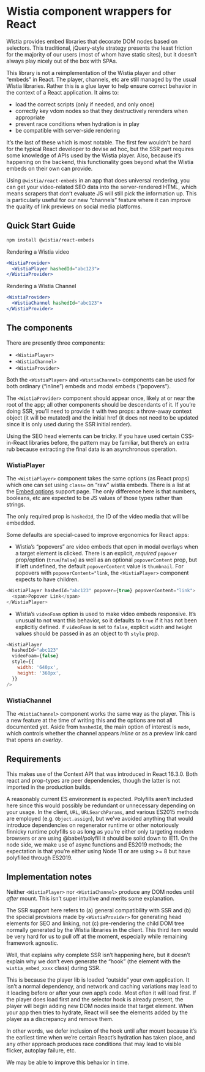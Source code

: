 # Wistia component wrappers for React

Wistia provides embed libraries that decorate DOM nodes based on selectors. This
traditional, jQuery-style strategy presents the least friction for the majority
of our users (most of whom have static sites), but it doesn’t always play nicely
out of the box with SPAs.

This library is not a reimplementation of the Wistia player and other “embeds”
in React. The player, channels, etc are still managed by the usual Wistia
libraries. Rather this is a glue layer to help ensure correct behavior in the
context of a React application. It aims to:

- load the correct scripts (only if needed, and only once)
- correctly key vdom nodes so that they destructively rerenders when appropriate
- prevent race conditions when hydration is in play
- be compatible with server-side rendering

It’s the last of these which is most notable. The first few wouldn’t be hard for
the typical React developer to devise ad hoc, but the SSR part requires some
knowledge of APIs used by the Wistia player. Also, because it’s happening on the
backend, this functionality goes beyond what the Wistia embeds on their own can
provide.

Using `@wistia/react-embeds` in an app that does universal rendering, you can get your
video-related SEO data into the server-rendered HTML, which means scrapers that
don’t evaluate JS will still pick the information up. This is particularly
useful for our new “channels” feature where it can improve the quality of link
previews on social media platforms.

## Quick Start Guide

```bash
npm install @wistia/react-embeds
```

Rendering a Wistia video

```jsx
<WistiaProvider>
  <WistiaPlayer hashedId="abc123">
</WistiaProvider>
```

Rendering a Wistia Channel

```jsx
<WistiaProvider>
  <WistiaChannel hashedId="abc123">
</WistiaProvider>
```

## The components

There are presently three components:

- `<WistiaPlayer>`
- `<WistiaChannel>`
- `<WistiaProvider>`

Both the `<WistiaPlayer>` and `<WistiaChannel>` components can be used for both
ordinary (“inline”) embeds and modal embeds (“popovers”).

The `<WistiaProvider>` component should appear once, likely at or near the root
of the app; all other components should be descendants of it. If you’re doing
SSR, you’ll need to provide it with two props: a throw-away context object (it
will be mutated) and the initial href (it does not need to be updated since it
is only used during the SSR initial render).

Using the SEO head elements can be tricky. If you have used certain CSS-in-React
libraries before, the pattern may be familiar, but there’s an extra rub because
extracting the final data is an asynchronous operation.

### WistiaPlayer

The `<WistiaPlayer>` component takes the same options (as React props) which
one can set using `class=` on “raw” wistia embeds. There is a list at the
[Embed options](https://wistia.com/support/developers/embed-options) support
page. The only difference here is that numbers, booleans, etc are expected to
be JS values of those types rather than strings.

The only required prop is `hashedId`, the ID of the video media that will be
embedded.

Some defaults are special-cased to improve ergonomics for React apps:

- Wistia’s “popovers” are video embeds that open in modal overlays when a target
  element is clicked. There is an explicit, _required_ `popover` prop/option (`true`/`false`) as well as an optional `popoverContent` prop, but if left
  undefined, the default `popoverContent` value is `thumbnail`. For popovers with `popoverContent="link`, the `<WistiaPlayer>` component expects to have children.

```js
<WistiaPlayer hashedId="abc123" popover={true} popoverContent="link">
  <span>Popover Link</span>
</WistiaPlayer>
```

- Wistia’s `videoFoam` option is used to make video embeds responsive. It’s
  unusual to not want this behavior, so it defaults to `true` if it has not been
  explicitly defined. if `videoFoam` is set to `false`, explicit `width` and `height` values should
  be passed in as an object to th `style` prop.

```js
<WistiaPlayer
  hashedId="abc123"
  videoFoam={false}
  style={{
    width: '640px',
    height: '360px',
  }}
/>
```

### WistiaChannel

The `<WistiaChannel>` component works the same way as the player. This is a new
feature at the time of writing this and the options are not all documented yet.
Aside from `hashedId`, the main option of interest is `mode`, which controls
whether the channel appears _inline_ or as a preview link card that opens an
_overlay_.

## Requirements

This makes use of the Context API that was introduced in React 16.3.0. Both
react and prop-types are peer dependencies, though the latter is not imported in
the production builds.

A reasonably current ES environment is expected. Polyfills aren’t included here
since this would possibly be redundant or unnecessary depending on your usage.
In the client, `URL`, `URLSearchParams`, and various ES2015 methods are
employed (e.g. `Object.assign`), but we’ve avoided anything that would introduce
dependencies on regenerator runtime or other notoriously finnicky runtime
polyfills so as long as you’re either only targeting modern browsers or are
using @babel/polyfill it should be solid down to IE11. On the node side, we make
use of async functions and ES2019 methods; the expectation is that you’re either
using Node 11 or are using >= 8 but have polyfilled through ES2019.

## Implementation notes

Neither `<WistiaPlayer>` nor `<WistiaChannel>` produce any DOM nodes until
_after_ mount. This isn’t super intuitive and merits some explanation.

The SSR support here refers to (a) general compatibility with SSR and (b) the
special provisions made by `<WistiaProvider>` for generating head elements for
SEO and linking, not (c) pre-rendering the child DOM tree normally generated by
the Wistia libraries in the client. This third item would be very hard for us to
pull off at the moment, especially while remaining framework agnostic.

Well, that explains why complete SSR isn’t happening here, but it doesn’t
explain why we don’t even generate the “hook” (the element with the
`wistia_embed_xxxx` class) during SSR.

This is because the player lib is loaded “outside” your own application. It
isn’t a normal dependency, and network and caching variations may lead to it
loading before or after your own app’s code. Most often it will load first. If
the player does load first and the selector hook is already present, the player
will begin adding new DOM nodes inside that target element. When your app then
tries to hydrate, React will see the elements added by the player as a
discrepancy and remove them.

In other words, we defer inclusion of the hook until after mount because it’s
the earliest time when we’re certain React’s hydration has taken place, and any
other approach produces race conditions that may lead to visible flicker,
autoplay failure, etc.

We may be able to improve this behavior in time.
